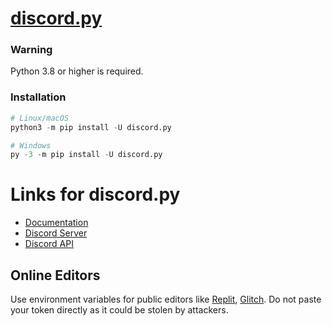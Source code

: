 # [discord.py](http://discordpy.rtfd.io/en/latest/)

### Warning
Python 3.8 or higher is required.

### Installation
```python
# Linux/macOS
python3 -m pip install -U discord.py

# Windows
py -3 -m pip install -U discord.py
```

# Links for discord.py
- [Documentation](https://discordpy.readthedocs.io/en/latest/index.html)
- [Discord Server](https://discord.gg/dpy)
- [Discord API](https://discord.gg/discord-api)

## Online Editors

Use environment variables for public editors like [Replit](https://replit.com), [Glitch](https://glitch.com). Do not paste your token directly as it could be stolen by attackers.
